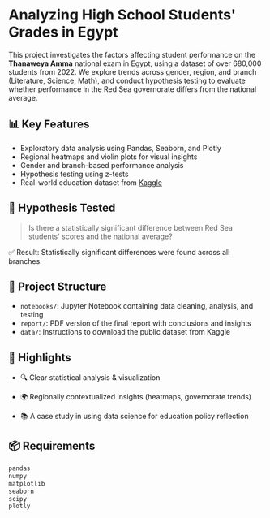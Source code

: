 # Analyzing High School Students' Grades in Egypt

This project investigates the factors affecting student performance on the **Thanaweya Amma** national exam in Egypt, using a dataset of over 680,000 students from 2022. We explore trends across gender, region, and branch (Literature, Science, Math), and conduct hypothesis testing to evaluate whether performance in the Red Sea governorate differs from the national average.

## 📊 Key Features

- Exploratory data analysis using Pandas, Seaborn, and Plotly
- Regional heatmaps and violin plots for visual insights
- Gender and branch-based performance analysis
- Hypothesis testing using z-tests
- Real-world education dataset from [Kaggle](https://www.kaggle.com/datasets/mohamedahmedx2/high-school-public-results-2022-eg)

## 🧪 Hypothesis Tested

> Is there a statistically significant difference between Red Sea students' scores and the national average?

✅ Result: Statistically significant differences were found across all branches.

## 📁 Project Structure

- `notebooks/`: Jupyter Notebook containing data cleaning, analysis, and testing
- `report/`: PDF version of the final report with conclusions and insights
- `data/`: Instructions to download the public dataset from Kaggle

## 📌 Highlights
- 🔍 Clear statistical analysis & visualization

- 🌍 Regionally contextualized insights (heatmaps, governorate trends)

- 📚 A case study in using data science for education policy reflection

## 📦 Requirements

```bash
pandas
numpy
matplotlib
seaborn
scipy
plotly
```

